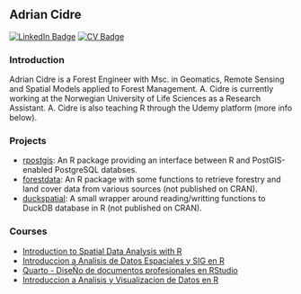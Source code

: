 ## Adrian Cidre

[![LinkedIn Badge](https://img.shields.io/badge/My-LinkedIn-blue)](https://www.linkedin.com/in/adrian-cidre/)
[![CV Badge](https://img.shields.io/badge/My-CV-critical)](https://adrian-cidre.com/about)

### Introduction

Adrian Cidre is a Forest Engineer with Msc. in Geomatics, Remote Sensing and Spatial Models applied to Forest Management. A. Cidre is currently working at the Norwegian University of Life Sciences as a Research Assistant.
A. Cidre is also teaching R through the Udemy platform (more info below).

### Projects

- [rpostgis](https://cidree.github.io/rpostgis/): An R package providing an interface between R and PostGIS-enabled PostgreSQL databses.
- [forestdata](https://github.com/Cidree/forestdata): An R package with some functions to retrieve forestry and land cover data from various sources (not published on CRAN).
- [duckspatial](https://github.com/Cidree/duckspatial): A small wrapper around reading/writting functions to DuckDB database in R (not published on CRAN).

### Courses

- [Introduction to Spatial Data Analysis with R](https://adrian-cidre.com/02_courses/03_spatial_data_en)
- [Introduccion a Analisis de Datos Espaciales y SIG en R](https://adrian-cidre.com/02_courses/02_spatial_data_es)
- [Quarto - DiseÑo de documentos profesionales en RStudio](https://adrian-cidre.com/02_courses/00_quarto_es)
- [Introduccion a Analisis y Visualizacion de Datos en R](https://adrian-cidre.com/02_courses/01_data_analysis_es)

<!--
**Cidree/Cidree** is a ✨ _special_ ✨ repository because its `README.md` (this file) appears on your GitHub profile.

Here are some ideas to get you started:

- 🔭 I’m currently working on ...
- 🌱 I’m currently learning ...
- 👯 I’m looking to collaborate on ...
- 🤔 I’m looking for help with ...
- 💬 Ask me about ...
- 📫 How to reach me: ...
- 😄 Pronouns: ...
- ⚡ Fun fact: ...
-->
